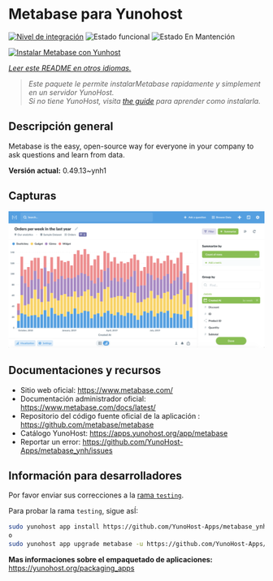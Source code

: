 <!--
Este archivo README esta generado automaticamente<https://github.com/YunoHost/apps/tree/master/tools/readme_generator>
No se debe editar a mano.
-->

# Metabase para Yunohost

[![Nivel de integración](https://apps.yunohost.org/badge/integration/metabase)](https://ci-apps.yunohost.org/ci/apps/metabase/)
![Estado funcional](https://apps.yunohost.org/badge/state/metabase)
![Estado En Mantención](https://apps.yunohost.org/badge/maintained/metabase)

[![Instalar Metabase con Yunhost](https://install-app.yunohost.org/install-with-yunohost.svg)](https://install-app.yunohost.org/?app=metabase)

*[Leer este README en otros idiomas.](./ALL_README.md)*

> *Este paquete le permite instalarMetabase rapidamente y simplement en un servidor YunoHost.*  
> *Si no tiene YunoHost, visita [the guide](https://yunohost.org/install) para aprender como instalarla.*

## Descripción general

Metabase is the easy, open-source way for everyone in your company to ask questions and learn from data.

**Versión actual:** 0.49.13~ynh1

## Capturas

![Captura de Metabase](./doc/screenshots/metabase-product-screenshot.png)

## Documentaciones y recursos

- Sitio web oficial: <https://www.metabase.com/>
- Documentación administrador oficial: <https://www.metabase.com/docs/latest/>
- Repositorio del código fuente oficial de la aplicación : <https://github.com/metabase/metabase>
- Catálogo YunoHost: <https://apps.yunohost.org/app/metabase>
- Reportar un error: <https://github.com/YunoHost-Apps/metabase_ynh/issues>

## Información para desarrolladores

Por favor enviar sus correcciones a la [rama `testing`](https://github.com/YunoHost-Apps/metabase_ynh/tree/testing).

Para probar la rama `testing`, sigue asÍ:

```bash
sudo yunohost app install https://github.com/YunoHost-Apps/metabase_ynh/tree/testing --debug
o
sudo yunohost app upgrade metabase -u https://github.com/YunoHost-Apps/metabase_ynh/tree/testing --debug
```

**Mas informaciones sobre el empaquetado de aplicaciones:** <https://yunohost.org/packaging_apps>
